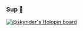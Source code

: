 ### Sup 🤘
[![@skyrider's Holopin board](https://holopin.me/skyrider)](https://holopin.io/@skyrider)
